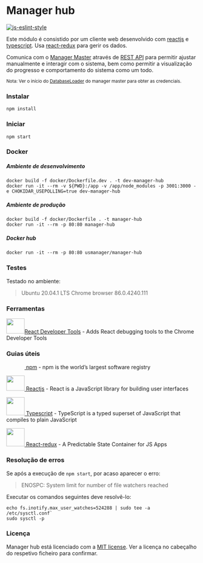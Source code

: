 # Manager hub

[![js-eslint-style](https://img.shields.io/badge/code%20style-TSLint-blue.svg?style=flat-square)](https://palantir.github.io/tslint/)

Este módulo é consistido por um cliente web desenvolvido com [reactjs](https://docs.npmjs.com/) 
e [typescript](https://www.typescriptlang.org/docs/home.html). Usa [react-redux](https://redux.js.org/) para gerir os dados.

Comunica com o [Manager Master](../manager-master) através de [REST API](https://restfulapi.net/) para permitir 
ajustar manualmente e interagir com o sistema, bem como permitir a visualização do progresso e comportamento do sistema como um todo.  
 
<sup>Nota: Ver o início do [DatabaseLoader](../manager-master/src/main/java/pt/unl/fct/miei/usmanagement/manager/database/DatabaseLoader.java) do manager master para obter as credenciais.</sup>
 
### Instalar
 
```shell script
npm install
```
 
### Iniciar
 
```shell script
npm start
```
 
### Docker
 
##### Ambiente de desenvolvimento
 
```shell script
docker build -f docker/Dockerfile.dev . -t dev-manager-hub
docker run -it --rm -v ${PWD}:/app -v /app/node_modules -p 3001:3000 -e CHOKIDAR_USEPOLLING=true dev-manager-hub
```

##### Ambiente de produção
```shell script
docker build -f docker/Dockerfile . -t manager-hub
docker run -it --rm -p 80:80 manager-hub
```

##### Docker hub
```shell script
docker run -it --rm -p 80:80 usmanager/manager-hub
```

### Testes
 
 Testado no ambiente:
 
> Ubuntu 20.04.1 LTS
> Chrome browser 86.0.4240.111 

### Ferramentas

[<img src="https://i.imgur.com/LGowRP4.png" alt="" width="48" height="40">React Developer Tools](https://chrome.google.com/webstore/detail/react-developer-tools/fmkadmapgofadopljbjfkapdkoienihi?hl=en) - Adds React debugging tools to the Chrome Developer Tools

### Guias úteis

[<img src="https://i.imgur.com/GBqHVDe.png" alt="" width="48" height="15"> npm](https://docs.npmjs.com/) - npm is the world’s largest software registry

[<img src="https://i.imgur.com/LGowRP4.png" alt="" width="48" height="40"> Reactjs](https://reactjs.org/docs/getting-started.html) - React is a JavaScript library for building user interfaces

[<img src="https://i.imgur.com/lwAbTpS.png" alt="" width="48" height="48"> Typescript](https://www.typescriptlang.org/docs/home.html) - TypeScript is a typed superset of JavaScript that compiles to plain JavaScript

[<img src="https://i.imgur.com/7C87tJD.png" alt="" width="48" height="48"> React-redux](https://redux.js.org/) - A Predictable State Container for JS Apps

### Resolução de erros

Se após a execução de `npm start`, por acaso aparecer o erro:

> ENOSPC: System limit for number of file watchers reached

Executar os comandos seguintes deve resolvê-lo:

```shell script
echo fs.inotify.max_user_watches=524288 | sudo tee -a /etc/sysctl.conf`
sudo sysctl -p
```

### Licença

Manager hub está licenciado com a [MIT license](../LICENSE). Ver a licença no cabeçalho do respetivo ficheiro para confirmar.
